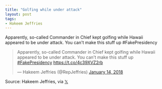 ```yaml
---
title: "Golfing while under attack"
layout: post
tags:
- Hakeem Jeffries
---
```


Apparently, so-called Commander in Chief kept golfing while Hawaii appeared to be under attack. You can't make this stuff up #FakePresidency

<blockquote class="twitter-tweet"><p lang="en" dir="ltr">Apparently, so-called Commander in Chief kept golfing while Hawaii appeared to be under attack. You can&#39;t make this stuff up <a href="https://twitter.com/hashtag/FakePresidency?src=hash&amp;ref_src=twsrc%5Etfw">#FakePresidency</a> <a href="https://t.co/4c39XVZ2rb">https://t.co/4c39XVZ2rb</a></p>&mdash; Hakeem Jeffries (@RepJeffries) <a href="https://twitter.com/RepJeffries/status/952667599019610112?ref_src=twsrc%5Etfw">January 14, 2018</a></blockquote> <script async src="https://platform.twitter.com/widgets.js" charset="utf-8"></script>

Source: Hakeem Jeffries, via [&#x1D54F;](https://x.com)
